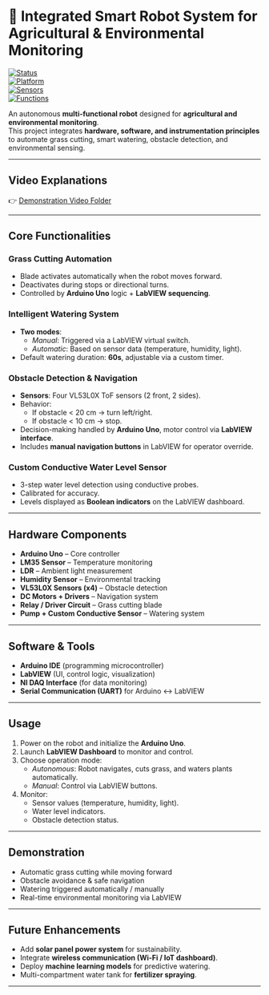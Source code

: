 # 🤖 Integrated Smart Robot System for Agricultural & Environmental Monitoring  

[![Status](https://img.shields.io/badge/Project-Completed-green)]()  
[![Platform](https://img.shields.io/badge/Platform-Arduino%20%7C%20LabVIEW-blue)]()  
[![Sensors](https://img.shields.io/badge/Sensors-LM35%20%7C%20LDR%20%7C%20VL53L0X%20%7C%20Custom%20Water%20Level-orange)]()  
[![Functions](https://img.shields.io/badge/Functions-Grass%20Cutting%20%7C%20Watering%20%7C%20Navigation-yellow)]()  

An autonomous **multi-functional robot** designed for **agricultural and environmental monitoring**.  
This project integrates **hardware, software, and instrumentation principles** to automate grass cutting, smart watering, obstacle detection, and environmental sensing.  

---

## Video Explanations

👉 [Demonstration Video Folder](https://drive.google.com/drive/folders/10yKoOL6ZhvUNLYHSySBeZGKUMJKicJC7?usp=drive_link)


---

##  Core Functionalities  

###  Grass Cutting Automation  
- Blade activates automatically when the robot moves forward.  
- Deactivates during stops or directional turns.  
- Controlled by **Arduino Uno** logic + **LabVIEW sequencing**.  

###  Intelligent Watering System  
- **Two modes**:  
  - *Manual*: Triggered via a LabVIEW virtual switch.  
  - *Automatic*: Based on sensor data (temperature, humidity, light).  
- Default watering duration: **60s**, adjustable via a custom timer.  

###  Obstacle Detection & Navigation  
- **Sensors**: Four VL53L0X ToF sensors (2 front, 2 sides).  
- Behavior:  
  - If obstacle < 20 cm → turn left/right.  
  - If obstacle < 10 cm → stop.  
- Decision-making handled by **Arduino Uno**, motor control via **LabVIEW interface**.  
- Includes **manual navigation buttons** in LabVIEW for operator override.  

###  Custom Conductive Water Level Sensor  
- 3-step water level detection using conductive probes.  
- Calibrated for accuracy.  
- Levels displayed as **Boolean indicators** on the LabVIEW dashboard.  


---

##  Hardware Components  

- **Arduino Uno** – Core controller  
- **LM35 Sensor** – Temperature monitoring  
- **LDR** – Ambient light measurement  
- **Humidity Sensor** – Environmental tracking  
- **VL53L0X Sensors (x4)** – Obstacle detection  
- **DC Motors + Drivers** – Navigation system  
- **Relay / Driver Circuit** – Grass cutting blade  
- **Pump + Custom Conductive Sensor** – Watering system  

---

##  Software & Tools  

- **Arduino IDE** (programming microcontroller)  
- **LabVIEW** (UI, control logic, visualization)  
- **NI DAQ Interface** (for data monitoring)  
- **Serial Communication (UART)** for Arduino ↔ LabVIEW  

---

##  Usage  

1. Power on the robot and initialize the **Arduino Uno**.  
2. Launch **LabVIEW Dashboard** to monitor and control.  
3. Choose operation mode:  
   - *Autonomous*: Robot navigates, cuts grass, and waters plants automatically.  
   - *Manual*: Control via LabVIEW buttons.  
4. Monitor:  
   - Sensor values (temperature, humidity, light).  
   - Water level indicators.  
   - Obstacle detection status.  

---

##  Demonstration  

-  Automatic grass cutting while moving forward  
-  Obstacle avoidance & safe navigation  
-  Watering triggered automatically / manually  
-  Real-time environmental monitoring via LabVIEW  

---

##  Future Enhancements  

- Add **solar panel power system** for sustainability.  
- Integrate **wireless communication (Wi-Fi / IoT dashboard)**.  
- Deploy **machine learning models** for predictive watering.  
- Multi-compartment water tank for **fertilizer spraying**.  

---

